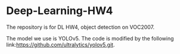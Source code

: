 # Deep-Learning-HW4
The repository is for DL HW4, object detection on VOC2007.

The model we use is YOLOv5. 
The code is modified by the following link:https://github.com/ultralytics/yolov5.git.

